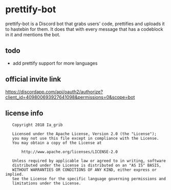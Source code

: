 # prettify-bot

prettify-bot is a Discord bot that grabs users' code, prettifies and uploads it to hastebin for them. It does that with every message that has a codeblock in it and mentions the bot.

## todo

* add prettify support for more languages

## official invite link

https://discordapp.com/api/oauth2/authorize?client_id=409800693927641098&permissions=0&scope=bot

## license info

```
   Copyright 2018 Ia_grib

   Licensed under the Apache License, Version 2.0 (the "License");
   you may not use this file except in compliance with the License.
   You may obtain a copy of the License at

       http://www.apache.org/licenses/LICENSE-2.0

   Unless required by applicable law or agreed to in writing, software
   distributed under the License is distributed on an "AS IS" BASIS,
   WITHOUT WARRANTIES OR CONDITIONS OF ANY KIND, either express or implied.
   See the License for the specific language governing permissions and
   limitations under the License.
```